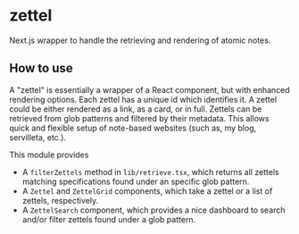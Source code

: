 # zettel
Next.js wrapper to handle the retrieving and rendering of atomic notes.

## How to use
A "zettel" is essentially a wrapper of a React component, but with enhanced rendering options. Each zettel has a unique id which identifies it. A zettel could be either rendered as a link, as a card, or in full. Zettels can be retrieved from glob patterns and filtered by their metadata. This allows quick and flexible setup of note-based websites (such as, my blog, servilleta, etc.).

This module provides
* A ```filterZettels``` method in ```lib/retrieve.tsx```, which returns all zettels matching specifications found under an specific glob pattern.
* A ```Zettel``` and ```ZettelGrid``` components, which take a zettel or a list of zettels, respectively.
* A ```ZettelSearch``` component, which provides a nice dashboard to search and/or filter zettels found under a glob pattern. 

